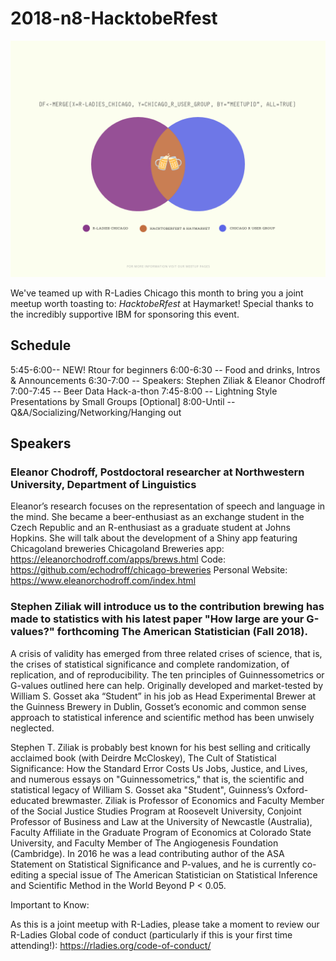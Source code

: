 # 2018-n8-HacktobeRfest

![](https://github.com/Chicago-R-User-Group/2018-n8-Hacktoberfest/blob/master/images/HacktobeRfest-VennD.png)

We've teamed up with R-Ladies Chicago this month to bring you a joint meetup worth toasting to: *HacktobeRfest* at Haymarket! Special thanks to the incredibly supportive IBM for sponsoring this event.

## Schedule
 5:45-6:00-- NEW! Rtour for beginners
 6:00-6:30 -- Food and drinks, Intros & Announcements
 6:30-7:00 -- Speakers: Stephen Ziliak & Eleanor Chodroff
 7:00-7:45 -- Beer Data Hack-a-thon
 7:45-8:00 -- Lightning Style Presentations by Small Groups [Optional]
8:00-Until -- Q&A/Socializing/Networking/Hanging out

## Speakers

### Eleanor Chodroff, Postdoctoral researcher at Northwestern University, Department of Linguistics

Eleanor’s research focuses on the representation of speech and language in the mind. She became a beer-enthusiast as an exchange student in the Czech Republic and an R-enthusiast as a graduate student at Johns Hopkins. She will talk about the development of a Shiny app featuring Chicagoland breweries
Chicagoland Breweries app: https://eleanorchodroff.com/apps/brews.html
Code: https://github.com/echodroff/chicago-breweries
Personal Website: https://www.eleanorchodroff.com/index.html

### Stephen Ziliak will introduce us to the contribution brewing has made to statistics with his latest paper "How large are your G-values?" forthcoming The American Statistician (Fall 2018).
A crisis of validity has emerged from three related crises of science, that is, the crises of statistical significance and complete randomization, of replication, and of reproducibility. The ten principles of Guinnessometrics or G-values outlined here can help. Originally developed and market-tested by William S. Gosset aka “Student” in his job as Head Experimental Brewer at the Guinness Brewery in Dublin, Gosset’s economic and common sense approach to statistical inference and scientific method has been unwisely neglected.

Stephen T. Ziliak is probably best known for his best selling and critically acclaimed book (with Deirdre McCloskey), The Cult of Statistical Significance: How the Standard Error Costs Us Jobs, Justice, and Lives, and numerous essays on "Guinnessometrics," that is, the scientific and statistical legacy of William S. Gosset aka "Student", Guinness’s Oxford-educated brewmaster. Ziliak is Professor of Economics and Faculty Member of the Social Justice Studies Program at Roosevelt University, Conjoint Professor of Business and Law at the University of Newcastle (Australia), Faculty Affiliate in the Graduate Program of Economics at Colorado State University, and Faculty Member of The Angiogenesis Foundation (Cambridge). In 2016 he was a lead contributing author of the ASA Statement on Statistical Significance and P-values, and he is currently co-editing a special issue of The American Statistician on Statistical Inference and Scientific Method in the World Beyond P < 0.05.

Important to Know:

As this is a joint meetup with R-Ladies, please take a moment to review our R-Ladies Global code of conduct (particularly if this is your first time attending!): https://rladies.org/code-of-conduct/